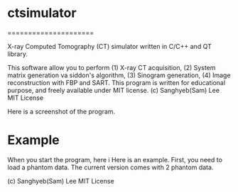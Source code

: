 # ctsimulator
=====================

X-ray Computed Tomography (CT) simulator written in C/C++ and QT library.

This software allow you to perform (1) X-ray CT acquisition, (2) System matrix generation va siddon's algorithm, (3) Sinogram generation, (4) Image reconstruction with FBP and SART. This program is written for educational purpose, and freely available under MIT license.  (c) Sanghyeb(Sam) Lee MIT License


Here is a screenshot of the program.


# Example
When you start the program, here i
Here is an example. First, you need to load a phantom data. The current version comes with 2 phantom data. 



(c) Sanghyeb(Sam) Lee MIT License